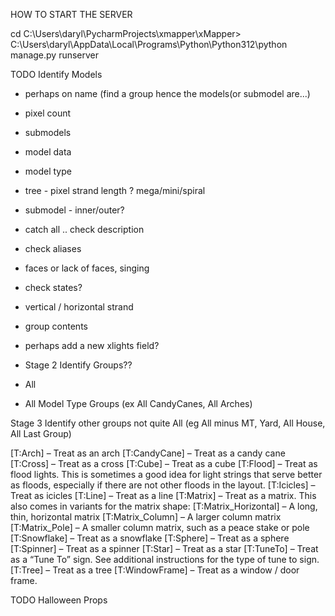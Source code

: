 HOW TO START THE SERVER

cd C:\Users\daryl\PycharmProjects\xmapper\xMapper>
C:\Users\daryl\AppData\Local\Programs\Python\Python312\python manage.py runserver



TODO
Identify Models
- perhaps on name (find a group hence the models(or submodel are...)
- pixel count
- submodels
- model data
- model type
- tree - pixel strand length ? mega/mini/spiral
- submodel - inner/outer?
- catch all .. check description
- check aliases
- faces or lack of faces, singing
- check states?
- vertical / horizontal strand
- group contents
- perhaps add a new xlights field?

- Stage 2
Identify Groups??
- All 
- All Model Type Groups (ex All CandyCanes, All Arches)

Stage 3
Identify other groups not quite All (eg All minus MT, Yard, All House, All Last Group)

[T:Arch] – Treat as an arch
[T:CandyCane] – Treat as a candy cane
[T:Cross] – Treat as a cross
[T:Cube] – Treat as a cube
[T:Flood] – Treat as flood lights. This is sometimes a good idea for light strings that serve better as floods, especially if there are not other floods in the layout.
[T:Icicles] – Treat as icicles
[T:Line] – Treat as a line
[T:Matrix] – Treat as a matrix. This also comes in variants for the matrix shape:
[T:Matrix_Horizontal] – A long, thin, horizontal matrix
[T:Matrix_Column] – A larger column matrix
[T:Matrix_Pole] – A smaller column matrix, such as a peace stake or pole
[T:Snowflake] – Treat as a snowflake
[T:Sphere] – Treat as a sphere
[T:Spinner] – Treat as a spinner
[T:Star] – Treat as a star
[T:TuneTo] – Treat as a “Tune To” sign. See additional instructions for the type of tune to sign.
[T:Tree] – Treat as a tree
[T:WindowFrame] – Treat as a window / door frame. 

TODO
Halloween Props